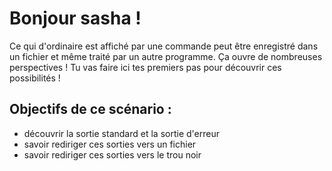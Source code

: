 # Bonjour sasha !

Ce qui d'ordinaire est affiché par une commande peut être enregistré dans un fichier et même traité par un autre programme. Ça ouvre de nombreuses perspectives ! Tu vas faire ici tes premiers pas pour découvrir ces possibilités !

## Objectifs de ce scénario :

* découvrir la sortie standard et la sortie d'erreur
* savoir rediriger ces sorties vers un fichier
* savoir rediriger ces sorties vers le trou noir
